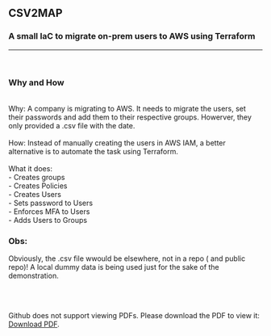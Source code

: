 ## CSV2MAP

### A small IaC to migrate on-prem users to AWS using Terraform
***
<br/>

### Why and How
<br/>
Why: A company is migrating to AWS. It needs to migrate the users, set their passwords and add them to their respective groups.
     Howerver, they only provided a .csv file with the date.
<br/><br/>
How: Instead of manually creating the users in AWS IAM, a better alternative is to automate the task using Terraform.
<br/><br/>
What it does:
<br/>  
- Creates groups<br/>
- Creates Policies<br/>
- Creates Users<br/>
- Sets password to Users<br/>
- Enforces MFA to Users<br/>
- Adds Users to Groups

### Obs:
Obviously, the .csv file wwould be elsewhere, not in a repo ( and public repo)! A local dummy data is being used just for the sake of the demonstration.

<br><br>
<p>Github does not support viewing PDFs. Please download the PDF to view it: <a href="https://github.com/xJuggl3r/Terraform-AWS-IAM-automation/blob/master/IAM%20AUTOMATION%20with%20ease.pdf">Download PDF</a>.</p>
